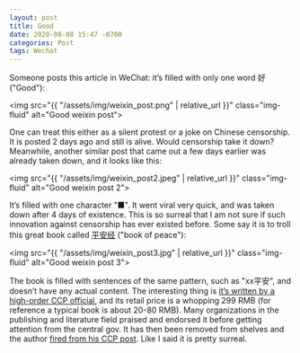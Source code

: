 ```yaml
---
layout: post
title: Good
date: 2020-08-08 15:47 -0700
categories: Post
tags: Wechat
---
```


Someone posts this article in WeChat: it’s filled with only one word 好 ("Good"):

<img src="{{ "/assets/img/weixin_post.png" | relative_url }}" class="img-fluid" alt="Good weixin post">

One can treat this either as a silent protest or a joke on Chinese censorship. It is posted 2 days ago and still is alive. Would censorship take it down? Meanwhile, another similar post that came out a few days earlier was already taken down, and it looks like this:

<img src="{{ "/assets/img/weixin_post2.jpeg" | relative_url }}" class="img-fluid" alt="Good weixin post 2">

It’s filled with one character "■". It went viral very quick, and was taken down after 4 days of existence. This is so surreal that I am not sure if such innovation against censorship has ever existed before. Some say it is to troll this great book called [平安经](https://zh.wikipedia.org/zh-hans/%E5%B9%B3%E5%AE%89%E7%BB%8F) ("book of peace"):

<img src="{{ "/assets/img/weixin_post3.jpg" | relative_url }}" class="img-fluid" alt="Good weixin post 3">

The book is filled with sentences of the same pattern, such as "xx平安", and doesn’t have any actual content. The interesting thing is [it’s written by a high-order CCP official](https://zhuanlan.zhihu.com/p/165030353), and its retail price is a whopping 299 RMB (for reference a typical book is about 20-80 RMB). Many organizations in the publishing and literature field praised and endorsed it before getting attention from the central gov. It has then been removed from shelves and the author [fired from his CCP post](https://news.sina.com.cn/c/2020-07-31/doc-iivhvpwx8550782.shtml). Like I said it is pretty surreal.
